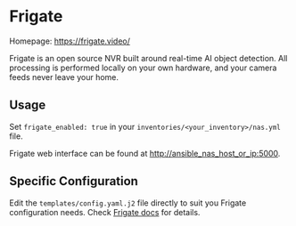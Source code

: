 # Frigate

Homepage: <https://frigate.video/>

Frigate is an open source NVR built around real-time AI object detection. All processing is performed locally on your own hardware, and your camera feeds never leave your home.

## Usage

Set `frigate_enabled: true` in your `inventories/<your_inventory>/nas.yml` file.

Frigate web interface can be found at <http://ansible_nas_host_or_ip:5000>.

## Specific Configuration

Edit the `templates/config.yaml.j2` file directly to suit you Frigate configuration needs. Check [Frigate docs](https://docs.frigate.video/configuration/index) for details.
